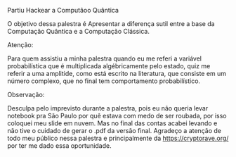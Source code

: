 Partiu Hackear a Computãoo Quântica

O objetivo dessa palestra é Apresentar a diferença sutil entre a base da Computação Quântica e a Computação Clássica.

Atenção:

   Para quem assistiu a minha palestra quando eu me referi a variável probabilística que é multiplicada algébricamente pelo estado, quiz me referir a uma amplitide, como está escrito na literatura, que consiste em um número complexo, que no final tem comportamento probabilístico.
    
    
    
Observação:

   Desculpa pelo imprevisto durante a palestra, pois eu não queria levar notebook pra São Paulo  por quê estava com medo de ser roubada, por isso coloquei meu slide em nuvem. Mas no final das contas acabei levando e não tive o cuidado de gerar o .pdf da versão final.
   Agradeço a atenção de todo meu público nessa palestra e  principalmente da https://cryptorave.org/ por ter me dado essa oportunidade.
